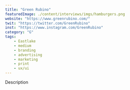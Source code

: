 ```yaml
---
title: "Green Rubino"
featuredImage: ./content/interviews/imgs/hamburgers.png
website: "https://www.greenrubino.com/"
twit: "https://twitter.com/GreenRubino"
inst: "https://www.instagram.com/GreenRubino"
category: "G"
tags:
    - Eastlake
    - medium
    - branding
    - advertising
    - marketing
    - print
    - ux/ui
---
```


Description
